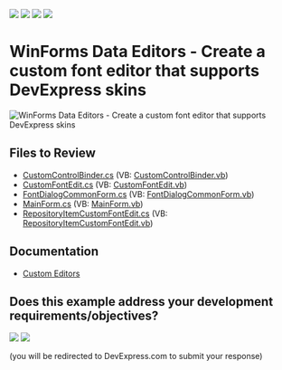 <!-- default badges list -->
![](https://img.shields.io/endpoint?url=https://codecentral.devexpress.com/api/v1/VersionRange/128619580/24.2.1%2B)
[![](https://img.shields.io/badge/Open_in_DevExpress_Support_Center-FF7200?style=flat-square&logo=DevExpress&logoColor=white)](https://supportcenter.devexpress.com/ticket/details/E3683)
[![](https://img.shields.io/badge/📖_How_to_use_DevExpress_Examples-e9f6fc?style=flat-square)](https://docs.devexpress.com/GeneralInformation/403183)
[![](https://img.shields.io/badge/💬_Leave_Feedback-feecdd?style=flat-square)](#does-this-example-address-your-development-requirementsobjectives)
<!-- default badges end -->

# WinForms Data Editors - Create a custom font editor that supports DevExpress skins

![WinForms Data Editors - Create a custom font editor that supports DevExpress skins](https://raw.githubusercontent.com/DevExpress-Examples/how-to-create-a-custom-font-edit-control-that-supports-a-skinned-font-dialog-e3683/13.1.4%2B/media/winforms-custom-font-editor.png)


## Files to Review

* [CustomControlBinder.cs](./CS/CustomControlBinder.cs) (VB: [CustomControlBinder.vb](./VB/CustomControlBinder.vb))
* [CustomFontEdit.cs](./CS/CustomFontEdit.cs) (VB: [CustomFontEdit.vb](./VB/CustomFontEdit.vb))
* [FontDialogCommonForm.cs](./CS/FontDialogCommonForm.cs) (VB: [FontDialogCommonForm.vb](./VB/FontDialogCommonForm.vb))
* [MainForm.cs](./CS/MainForm.cs) (VB: [MainForm.vb](./VB/MainForm.vb))
* [RepositoryItemCustomFontEdit.cs](./CS/RepositoryItemCustomFontEdit.cs) (VB: [RepositoryItemCustomFontEdit.vb](./VB/RepositoryItemCustomFontEdit.vb))


## Documentation

* [Custom Editors](https://docs.devexpress.com/WindowsForms/4716/controls-and-libraries/editors-and-simple-controls/common-editor-features-and-concepts/custom-editors)
<!-- feedback -->
## Does this example address your development requirements/objectives?

[<img src="https://www.devexpress.com/support/examples/i/yes-button.svg"/>](https://www.devexpress.com/support/examples/survey.xml?utm_source=github&utm_campaign=winforms-create-custom-skinnable-font-edit&~~~was_helpful=yes) [<img src="https://www.devexpress.com/support/examples/i/no-button.svg"/>](https://www.devexpress.com/support/examples/survey.xml?utm_source=github&utm_campaign=winforms-create-custom-skinnable-font-edit&~~~was_helpful=no)

(you will be redirected to DevExpress.com to submit your response)
<!-- feedback end -->
